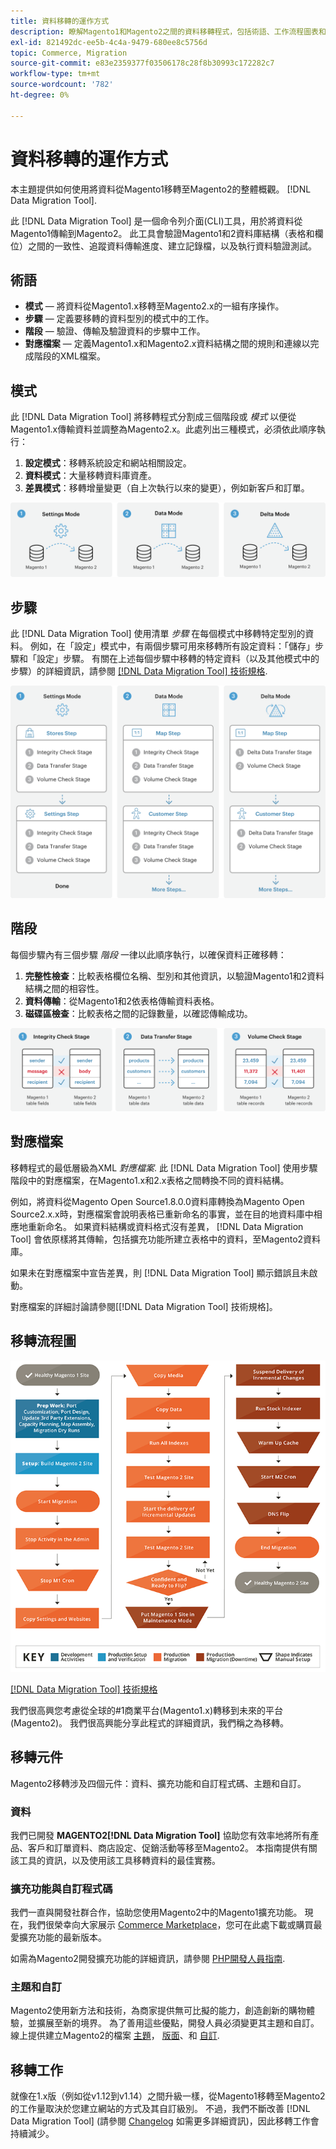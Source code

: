 ```yaml
---
title: 資料移轉的運作方式
description: 瞭解Magento1和Magento2之間的資料移轉程式，包括術語、工作流程圖表和步驟。
exl-id: 821492dc-ee5b-4c4a-9479-680ee8c5756d
topic: Commerce, Migration
source-git-commit: e83e2359377f03506178c28f8b30993c172282c7
workflow-type: tm+mt
source-wordcount: '782'
ht-degree: 0%

---
```


# 資料移轉的運作方式

本主題提供如何使用將資料從Magento1移轉至Magento2的整體概觀。 [!DNL Data Migration Tool].

此 [!DNL Data Migration Tool] 是一個命令列介面(CLI)工具，用於將資料從Magento1傳輸到Magento2。 此工具會驗證Magento1和2資料庫結構（表格和欄位）之間的一致性、追蹤資料傳輸進度、建立記錄檔，以及執行資料驗證測試。

## 術語

* **模式**  — 將資料從Magento1.x移轉至Magento2.x的一組有序操作。
* **步驟**  — 定義要移轉的資料型別的模式中的工作。
* **階段**  — 驗證、傳輸及驗證資料的步驟中工作。
* **對應檔案**  — 定義Magento1.x和Magento2.x資料結構之間的規則和連線以完成階段的XML檔案。

## 模式

此 [!DNL Data Migration Tool] 將移轉程式分割成三個階段或 *模式* 以便從Magento1.x傳輸資料並調整為Magento2.x。此處列出三種模式，必須依此順序執行：

1. **設定模式**：移轉系統設定和網站相關設定。
1. **資料模式**：大量移轉資料庫資產。
1. **差異模式**：移轉增量變更（自上次執行以來的變更），例如新客戶和訂單。

![移轉模式](../../assets/data-migration/MigrationModes2.png)

## 步驟

此 [!DNL Data Migration Tool] 使用清單 *步驟* 在每個模式中移轉特定型別的資料。 例如，在「設定」模式中，有兩個步驟可用來移轉所有設定資料：「儲存」步驟和「設定」步驟。 有關在上述每個步驟中移轉的特定資料（以及其他模式中的步驟）的詳細資訊，請參閱 [[!DNL Data Migration Tool] 技術規格](technical-specification.md).

![移轉概述](../../assets/data-migration/MigrationOverview2.png)

## 階段

每個步驟內有三個步驟 *階段* 一律以此順序執行，以確保資料正確移轉：

1. **完整性檢查**：比較表格欄位名稱、型別和其他資訊，以驗證Magento1和2資料結構之間的相容性。
1. **資料傳輸**：從Magento1和2依表格傳輸資料表格。
1. **磁碟區檢查**：比較表格之間的記錄數量，以確認傳輸成功。

![移轉階段](../../assets/data-migration/MigrationSteps2.png)

## 對應檔案

移轉程式的最低層級為XML *對應檔案*. 此 [!DNL Data Migration Tool] 使用步驟階段中的對應檔案，在Magento1.x和2.x表格之間轉換不同的資料結構。

例如，將資料從Magento Open Source1.8.0.0資料庫轉換為Magento Open Source2.x.x時，對應檔案會說明表格已重新命名的事實，並在目的地資料庫中相應地重新命名。 如果資料結構或資料格式沒有差異， [!DNL Data Migration Tool] 會依原樣將其傳輸，包括擴充功能所建立表格中的資料，至Magento2資料庫。

如果未在對應檔案中宣告差異，則 [!DNL Data Migration Tool] 顯示錯誤且未啟動。

對應檔案的詳細討論請參閱[[!DNL Data Migration Tool] 技術規格]。

## 移轉流程圖

![移轉流程](../../assets/data-migration/migration_flow.png)

[[!DNL Data Migration Tool] 技術規格](technical-specification.md)

我們很高興您考慮從全球的#1商業平台(Magento1.x)轉移到未來的平台(Magento2)。 我們很高興能分享此程式的詳細資訊，我們稱之為移轉。

## 移轉元件

Magento2移轉涉及四個元件：資料、擴充功能和自訂程式碼、主題和自訂。

### 資料

我們已開發 **MAGENTO2[!DNL Data Migration Tool]** 協助您有效率地將所有產品、客戶和訂單資料、商店設定、促銷活動等移至Magento2。 本指南提供有關該工具的資訊，以及使用該工具移轉資料的最佳實務。

### 擴充功能與自訂程式碼

我們一直與開發社群合作，協助您使用Magento2中的Magento1擴充功能。 現在，我們很榮幸向大家展示 [Commerce Marketplace](https://marketplace.magento.com/)，您可在此處下載或購買最愛擴充功能的最新版本。

如需為Magento2開發擴充功能的詳細資訊，請參閱 [PHP開發人員指南](https://developer.adobe.com/commerce/php/development/).

### 主題和自訂

Magento2使用新方法和技術，為商家提供無可比擬的能力，創造創新的購物體驗，並擴展至新的境界。 為了善用這些優點，開發人員必須變更其主題和自訂。 線上提供建立Magento2的檔案 [主題](https://developer.adobe.com/commerce/frontend-core/guide/themes/)， [版面](https://developer.adobe.com/commerce/frontend-core/guide/layouts/)、和 [自訂](https://developer.adobe.com/commerce/frontend-core/guide/layouts/xml-manage/).

## 移轉工作

就像在1.x版（例如從v1.12到v1.14）之間升級一樣，從Magento1移轉至Magento2的工作量取決於您建立網站的方式及其自訂級別。
不過，我們不斷改善 [!DNL Data Migration Tool] (請參閱 [Changelog](https://github.com/magento/data-migration-tool/blob/2.3/CHANGELOG.md) 如需更多詳細資訊)，因此移轉工作會持續減少。
